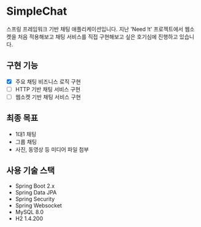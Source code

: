 # SimpleChat
스프링 프레임워크 기반 채팅 애플리케이션입니다. 지난 'Need !t' 프로젝트에서 웹소켓을 처음 적용해보고 채팅 서비스를 직접 구현해보고 싶은 호기심에 진행하고 있습니다.

## 구현 기능
- [X] 주요 채팅 비즈니스 로직 구현
- [ ] HTTP 기반 채팅 서비스 구현
- [ ] 웹소켓 기반 채팅 서비스 구현

## 최종 목표
- 1대1 채팅
- 그룹 채팅
- 사진, 동영상 등 미디어 파일 첨부

## 사용 기술 스택
- Spring Boot 2.x
- Spring Data JPA
- Spring Security
- Spring Websocket
- MySQL 8.0
- H2 1.4.200

